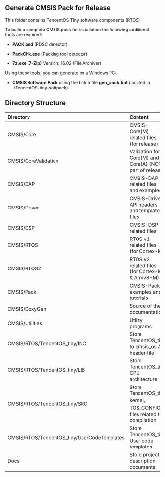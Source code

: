 ## Generate CMSIS Pack for Release

This folder contains TencentOS Tiny software components (RTOS)

To build a complete CMSIS pack for installation the following additional tools are required:

 - **PACK.xsd**     (PDSC detector)

 - **PackChk.exe**     (Packing tool detector)
 - **7z.exe (7-Zip)** Version: 16.02 (File Archiver)

Using these tools, you can generate on a Windows PC:

 - **CMSIS Software Pack** using the batch file **gen_pack.bat** (located in ./TencentOS-tiny-softpack).



## Directory Structure

| Directory                                   | Content                                                      |
| :------------------------------------------ | :----------------------------------------------------------- |
| CMSIS/Core                                  | CMSIS-Core(M) related files (for release)                    |
| CMSIS/CoreValidation                        | Validation for Core(M) and Core(A) (NOT part of release)     |
| CMSIS/DAP                                   | CMSIS-DAP related files and examples                         |
| CMSIS/Driver                                | CMSIS-Driver API headers and template files                  |
| CMSIS/DSP                                   | CMSIS-DSP related files                                      |
| CMSIS/RTOS                                  | RTOS v1 related files (for Cortex-M)                         |
| CMSIS/RTOS2                                 | RTOS v2 related files (for Cortex-M & Armv8-M)               |
| CMSIS/Pack                                  | CMSIS-Pack examples and tutorials                            |
| CMSIS/DoxyGen                               | Source of the documentation                                  |
| CMSIS/Utilities                             | Utility programs                                             |
| CMSIS/RTOS/TencentOS_tiny/INC               | Store TencentOS_tiny to cmsis_os API header file             |
| CMSIS/RTOS/TencentOS_tiny/LIB               | Store TencentOS_tiny CPU architecture                        |
| CMSIS/RTOS/TencentOS_tiny/SRC               | Store TencentOS_tiny kernel，TOS_CONFIG，files related to compilation |
| CMSIS/RTOS/TencentOS_tiny/UserCodeTemplates | Store TencentOS_tiny User code templates                     |
| Docs                                        | Store project description documents                          |




